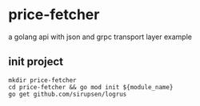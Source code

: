 # price-fetcher

a golang api with json and grpc transport layer example

## init project

```shell
mkdir price-fetcher
cd price-fetcher && go mod init ${module_name}
go get github.com/sirupsen/logrus
```